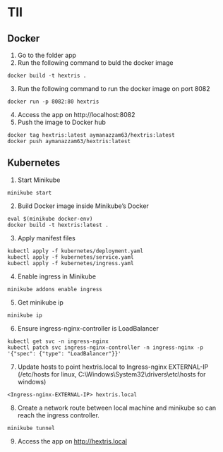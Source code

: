 # TII

## Docker
1. Go to the folder app
2. Run the following command to buld the docker image
```
docker build -t hextris .
```
3. Run the following command to run the docker image on port 8082
```
docker run -p 8082:80 hextris
```
4. Access the app on http://localhost:8082
5. Push the image to Docker hub
```
docker tag hextris:latest aymanazzam63/hextris:latest
docker push aymanazzam63/hextris:latest
```

## Kubernetes
1. Start Minikube
```
minikube start
```
2. Build Docker image inside Minikube’s Docker
```
eval $(minikube docker-env)
docker build -t hextris:latest .
```
3. Apply manifest files
```
kubectl apply -f kubernetes/deployment.yaml
kubectl apply -f kubernetes/service.yaml
kubectl apply -f kubernetes/ingress.yaml
```
4. Enable ingress in Minikube
```
minikube addons enable ingress
```
5. Get minikube ip
```
minikube ip
```
6. Ensure ingress-nginx-controller is LoadBalancer 
```
kubectl get svc -n ingress-nginx
kubectl patch svc ingress-nginx-controller -n ingress-nginx -p '{"spec": {"type": "LoadBalancer"}}'
```
7. Update hosts to point hextris.local to Ingress-nginx EXTERNAL-IP (/etc/hosts for linux, C:\Windows\System32\drivers\etc\hosts for windows)
```
<Ingress-nginx-EXTERNAL-IP> hextris.local
```
8. Create a network route between local machine and minikube so can reach the ingress controller.
```
minikube tunnel
```
9. Access the app on http://hextris.local